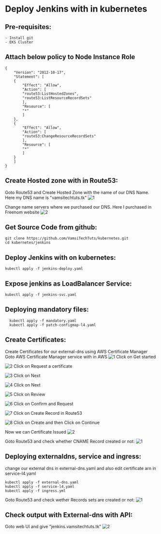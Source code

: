 # Deploy Jenkins with in kubernetes

Pre-requisites:
-------
    - Install git
    - EKS Cluster

Attach below policy to Node Instance Role
-----------

	{
	    "Version": "2012-10-17",
	    "Statement": [
		{
		    "Effect": "Allow",
		    "Action": [
			"route53:ListHostedZones",
			"route53:ListResourceRecordSets"
		    ],
		    "Resource": [
			"*"
		    ]
		},
		{
		    "Effect": "Allow",
		    "Action": [
			"route53:ChangeResourceRecordSets"
		    ],
		    "Resource": [
			"*"
		    ]
		}
	    ]
	}
Create Hosted zone with in Route53:
-------------
Goto Route53 and Create Hosted Zone with the name of our DNS Name. Here my DNS name is "vamsitechtuts.tk"
![1](https://user-images.githubusercontent.com/63221837/83413349-4bcc6900-a439-11ea-9633-88c28e6a9935.png)

Change name servers where we purchased our DNS. Here I purchased in Freenom website
![2](https://user-images.githubusercontent.com/63221837/83413584-b4b3e100-a439-11ea-816d-9da4231da45a.png)

Get Source Code from github:
---------------
    git clone https://github.com/VamsiTechTuts/kubernetes.git
    cd kubernetes/jenkins
    
Deploy Jenkins with on kubernetes:
--------
    kubectl apply -f jenkins-deploy.yaml
Expose jenkins as LoadBalancer Service:
---------
    kubectl apply -f jenkins-svc.yaml
Deploying mandatory files:
----------
	  kubectl apply -f mandatory.yaml
	  kubectl apply -f patch-configmap-l4.yaml
Create Certificates:
-------------
Create Certificates for our external-dns using AWS Certificate Manager
Goto AWS Certificate Manager service with in AWS
![1](https://user-images.githubusercontent.com/63221837/83411808-98627500-a436-11ea-8711-4f87575af76e.png)
Click on Get started

![2](https://user-images.githubusercontent.com/63221837/83411817-9993a200-a436-11ea-839b-964f0584c57b.png)
Click on Request a certificate

![3](https://user-images.githubusercontent.com/63221837/83411819-9a2c3880-a436-11ea-9c15-e0a7e1092101.png)
Click on Next

![4](https://user-images.githubusercontent.com/63221837/83411821-9a2c3880-a436-11ea-93c1-d252515837b5.png)
Click on Next

![5](https://user-images.githubusercontent.com/63221837/83411823-9ac4cf00-a436-11ea-9b6b-27c7a75381c8.png)
Click on Review

![6](https://user-images.githubusercontent.com/63221837/83411825-9b5d6580-a436-11ea-8057-2c97a7bb08aa.png)
Click on Confirm and Request

![7](https://user-images.githubusercontent.com/63221837/83411827-9b5d6580-a436-11ea-997a-4778e9242fed.png)
Click on Create Record in Route53

![8](https://user-images.githubusercontent.com/63221837/83411828-9bf5fc00-a436-11ea-82f4-7e6e1d167f9b.png)
Click on Create and then Click on Continue

Now we can Certificate Issued
![2](https://user-images.githubusercontent.com/63221837/83412383-99e06d00-a437-11ea-9f74-3477701f3968.png)

Goto Route53 and check whether CNAME Record created or not:
![1](https://user-images.githubusercontent.com/63221837/83412379-9947d680-a437-11ea-892e-ca6971108837.png)

Deploying externaldns, service and ingress:
----------
change our external dns in external-dns.yaml and also edit certificate arn in service-l4.yaml

    kubectl apply -f external-dns.yaml
    kubectl apply -f service-l4.yaml
    kubectl apply -f ingress.yml
Goto Route53 and check wether Records sets are created or not:
![1](https://user-images.githubusercontent.com/63221837/83412807-618d5e80-a438-11ea-9dda-b82cb41b06e8.png)

Check output with External-dns with API:
----------------
Goto web UI and give "jenkins.vamsitechtuts.tk"
![2](https://user-images.githubusercontent.com/63221837/83412969-a9ac8100-a438-11ea-8af5-c3d7dc726012.png)
